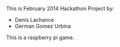 This is February 2014 Hackathon Project by:
- Denis Lachance
- German Gomez Urbina

This is a raspberry pi game. 